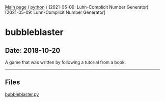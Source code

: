 [Main page](/) / [python](/python) / (2021-05-09: Luhn-Complicit Number Generator)[2021-05-09: Luhn-Complicit Number Generator]

# bubbleblaster

## Date: 2018-10-20

A game that was written by following a tutorial from a book.

-----

## Files

[bubbleblaster.py](bubbleblaster.py)